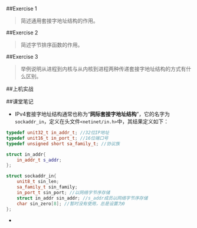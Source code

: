 ##Exercise 1
> 简述通用套接字地址结构的作用。

##Exercise 2
> 简述字节排序函数的作用。

##Exercise 3
> 举例说明从进程到内核与从内核到进程两种传递套接字地址结构的方式有什么区别。

##上机实战


##课堂笔记
- IPv4套接字地址结构通常也称为“**网际套接字地址结构**”，它的名字为`sockaddr_in`，定义在头文件`<netinet/in.h>`中，其结果定义如下：

```cpp
typedef unit32_t in_addr_t; //32位IP地址
typedef unit16_t in_port_t; //16位端口号
typedef unsigned short sa_family_t; //协议族

struct in_addr{
	in_addr_t s_addr;
};

struct sockaddr_in{
	unit8_t sin_len;
	sa_family_t sin_family;
	in_port_t sin_port; //以网络字节序存储
	struct in_addr sin_addr; //s_addr成员以网络字节序存储
	char sin_zero[8]; //暂时没有使用，总是设置为0
};
```

- 